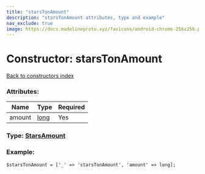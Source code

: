 ```yaml
---
title: "starsTonAmount"
description: "starsTonAmount attributes, type and example"
nav_exclude: true
image: https://docs.madelineproto.xyz/favicons/android-chrome-256x256.png
---
```

# Constructor: starsTonAmount  
[Back to constructors index](/API_docs/constructors/index.html)



### Attributes:

| Name     |    Type       | Required |
|----------|---------------|----------|
|amount|[long](/API_docs/types/long.html) | Yes|



### Type: [StarsAmount](/API_docs/types/StarsAmount.html)


### Example:

```
$starsTonAmount = ['_' => 'starsTonAmount', 'amount' => long];
```  
